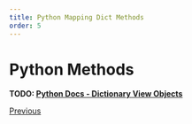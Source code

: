 ```yaml
---
title: Python Mapping Dict Methods
order: 5
---
```

# Python Methods

**TODO: [Python Docs - Dictionary View Objects](https://docs.python.org/3/library/stdtypes.html#dictionary-view-objects)**

[Previous](Python-More-Builtin-Types)
